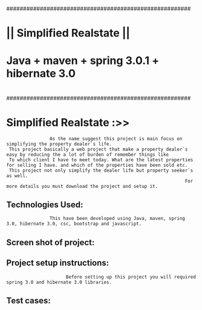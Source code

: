 #######################################################
#      	   || Simplified Realstate  ||                #
#                                                     #
#    Java + maven + spring 3.0.1 + hibernate 3.0      #
#                                                     #  
#######################################################


Simplified Realstate :>>      
=====================   
   					As the name suggest this project is main focus on simplifying the property dealer`s life.
   	 This project basically a web project that make a property dealer`s easy by reducing the a lot of burden of remember things like
   	 To which client I have to meet today. What are the latest properties for selling I have. and which of the properties have been sold etc.
   	 This project not only simplify the dealer life but property seeker`s as well.
   	                                                                  For more details you must download the project and setup it.
 
 
 
 Technologies Used: 
 ------------------
                    This have been developed using Java, maven, spring 3.0, hibernate 3.0, csc, bootstrap and javascript.
 
 
 
 Screen shot of project:
 -----------------------
 
 
 
 Project setup instructions:
 --------------------------
                          Before setting up this project you will required spring 3.0 and hibernate 3.0 libraries.
 
 
 
 Test cases:
 ----------
